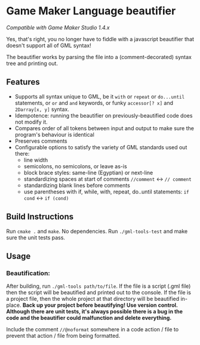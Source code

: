 # Game Maker Language beautifier

*Compatible with Game Maker Studio 1.4.x*

Yes, that's right, you no longer have to fiddle with a javascript beautifier that doesn't support all of GML syntax!

The beautifier works by parsing the file into a (comment-decorated) syntax tree and printing out.

## Features

- Supports all syntax unique to GML, be it `with` or `repeat` or `do...until` statements, or `or` and `and` keywords, or funky `accessor[? x]` and `2Darray[x, y]` syntax.
- Idempotence: running the beautifier on previously-beautified code does not modify it.
- Compares order of all tokens between input and output to make sure the program's behaviour is identical
- Preserves comments
- Configurable options to satisfy the variety of GML standards used out there:
  - line width
  - semicolons, no semicolons, or leave as-is
  - block brace styles: same-line (Egyptian) or next-line
  - standardizing spaces at start of comments `//comment` <-> `// comment`
  - standardizing blank lines before comments
  - use parentheses with if, while, with, repeat, do..until statements: `if cond` <-> `if (cond)`

## Build Instructions

Run `cmake .` and `make`. No dependencies. Run `./gml-tools-test` and make sure the unit tests pass.

## Usage

### Beautification:

After building, run `./gml-tools path/to/file`. If the file is a script (.gml file) then the script will be beautified and printed out to the console. If the file is a project file, then the whole project at that directory will be beautified in-place. **Back up your project before beautifying! Use version control. Although there are unit tests, it's always possible there is a bug in the code and the beautifier could malfunction and delete everything.** 

Include the comment `//@noformat` somewhere in a code action / file to prevent that action / file from being formatted.
